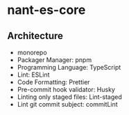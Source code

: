 # nant-es-core

## Architecture

- monorepo
- Packager Manager: pnpm
- Programming Language: TypeScript
- Lint: ESLint
- Code Formatting: Prettier
- Pre-commit hook validator: Husky
- Linting only staged files: Lint-staged
- Lint git commit subject: commitLint

